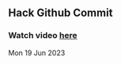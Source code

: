 
 ## Hack Github Commit 
 ### Watch video <a href="https://www.youtube.com">here</a> 
 Mon 19 Jun 2023 
